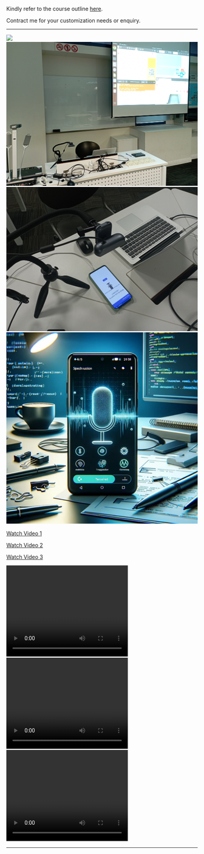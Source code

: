 Kindly refer to the course outline [here](https://github.com/dd-consulting/About_Sam_GU/tree/main/Courses).

Contract me for your customization needs or enquiry.

---
![](sn001.jpg)
![](sn002.jpg)
![](sn003.jpg)
![](sn004.jpg)

[Watch Video 1](vd001.mp4)

[Watch Video 2](vd002.mp4)

[Watch Video 3](vd003.mp4)

<video width="320" height="240" controls>
  <source src="vd001.mp4" type="video/mp4">
  Your browser does not support the video tag.
</video>

<video width="320" height="240" controls>
  <source src="vd002.mp4" type="video/mp4">
  Your browser does not support the video tag.
</video>

<video width="320" height="240" controls>
  <source src="vd003.mp4" type="video/mp4">
  Your browser does not support the video tag.
</video>

---
